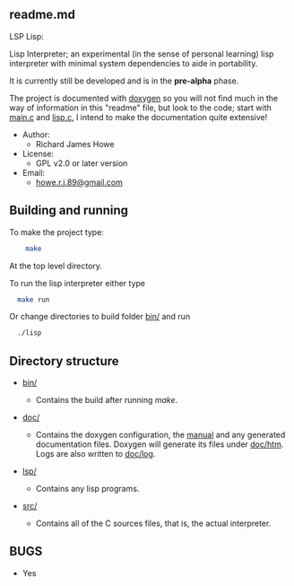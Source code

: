 ## readme.md

LSP Lisp:

Lisp Interpreter; an experimental (in the sense of personal learning) lisp
interpreter with minimal system dependencies to aide in portability.

It is currently still be developed and is in the **pre-alpha** phase.

The project is documented with [doxygen](http://www.stack.nl/~dimitri/doxygen/)
so you will not find much in the way of information in this "readme" file, 
but look to the code; start with [main.c](src/main.c) and [lisp.c](src/lisp.c),
I intend to make the documentation quite extensive!

* Author:
  - Richard James Howe
* License:
  - GPL v2.0 or later version
* Email:
  - <howe.r.j.89@gmail.com>

## Building and running

To make the project type:

```bash
    make
```

At the top level directory.

To run the lisp interpreter either type

```bash
  make run
```

Or change directories to build folder [bin/](bin/) and run

```bash
  ./lisp
```

## Directory structure

* [bin/](bin/)
  * Contains the build after running *make*.

* [doc/](doc/)
  * Contains the doxygen configuration, the [manual](doc/manual.md) and
  any generated documentation files. Doxygen will generate its files
  under [doc/htm](doc/html). Logs are also written to [doc/log](doc/log/).

* [lsp/](lsp/)
  * Contains any lisp programs.

* [src/](src/)
  * Contains all of the C sources files, that is, the actual interpreter.

## BUGS

* Yes
